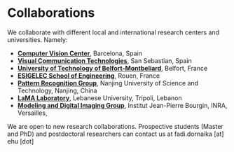 # Collaborations

We collaborate with different local and international research centers and universities. Namely:

- **[Computer Vision Center](https://www.cvc.uab.es)**, Barcelona, Spain
- **[Visual Communication Technologies](https://www.vicomtech.org)**, San Sebastian, Spain
- **[University of Technology of Belfort-Montbeliard](https://www.utbm.fr)**, Belfort, France
- **[ESIGELEC School of Engineering](https://www.esigelec.fr)**, Rouen, France
- **[Pattern Recognition Group](https://faculty.njust.edu.cn/patternlab/)**, Nanjing University of Science and Technology, Nanjing, China
- **[LaMA Laboratory](https://www.ulanet.org.lb/lama)**, Lebanese University, Tripoli, Lebanon
- **[Modeling and Digital Imaging Group](https://www.versailles-grignon.inrae.fr)**, Institut Jean-Pierre Bourgin, INRA, Versailles, 

We are open to new research collaborations. Prospective students (Master and PhD) and postdoctoral researchers can contact us at fadi.dornaika [at] ehu [dot] 
